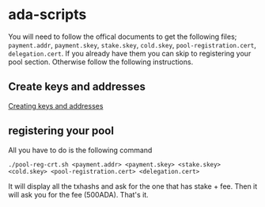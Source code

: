 # ada-scripts

You will need to follow the offical documents to get the following files; `payment.addr`, `payment.skey`, `stake.skey`, `cold.skey`, `pool-registration.cert`, `delegation.cert`. If you already have them you can skip to registering your pool section. Otherwise follow the following instructions.

## Create keys and addresses
[Creating keys and addresses](https://docs.cardano.org/projects/cardano-node/en/latest/stake-pool-operations/keys_and_addresses.html)



## registering your pool 
All you have to do is the following command 

`./pool-reg-crt.sh <payment.addr> <payment.skey> <stake.skey> <cold.skey> <pool-registration.cert> <delegation.cert>`

It will display all the txhashs and ask for the one that has stake + fee.  Then it will ask you for the fee (500ADA).  That's it.
